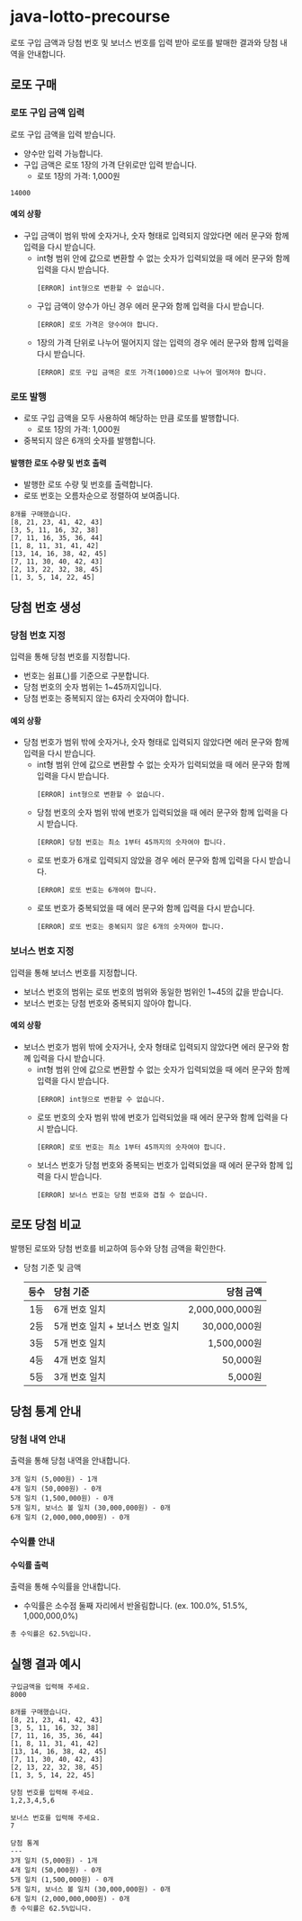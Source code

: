 # java-lotto-precourse
 
로또 구입 금액과 당첨 번호 및 보너스 번호를 입력 받아 로또를 발매한 결과와 당첨 내역을 안내합니다.

## 로또 구매

### 로또 구입 금액 입력
로또 구입 금액을 입력 받습니다.
- 양수만 입력 가능합니다.
- 구입 금액은 로또 1장의 가격 단위로만 입력 받습니다.
  - 로또 1장의 가격: 1,000원
```text
14000
```

#### 예외 상황
- 구입 금액이 범위 밖에 숫자거나, 숫자 형태로 입력되지 않았다면 에러 문구와 함께 입력을 다시 받습니다.
  - int형 범위 안에 값으로 변환할 수 없는 숫자가 입력되었을 때 에러 문구와 함께 입력을 다시 받습니다.
    ```text
    [ERROR] int형으로 변환할 수 없습니다.
    ```
  - 구입 금액이 양수가 아닌 경우 에러 문구와 함께 입력을 다시 받습니다.
    ```text
    [ERROR] 로또 가격은 양수여야 합니다.
    ```
  - 1장의 가격 단위로 나누어 떨어지지 않는 입력의 경우 에러 문구와 함께 입력을 다시 받습니다.
    ```text
    [ERROR] 로또 구입 금액은 로또 가격(1000)으로 나누어 떨어져야 합니다.
    ```

### 로또 발행
- 로또 구입 금액을 모두 사용하여 해당하는 만큼 로또를 발행합니다.
  - 로또 1장의 가격: 1,000원
- 중복되지 않은 6개의 숫자를 발행합니다.

#### 발행한 로또 수량 및 번호 출력
- 발행한 로또 수량 및 번호를 출력합니다.
- 로또 번호는 오름차순으로 정렬하여 보여줍니다.
```text
8개를 구매했습니다.
[8, 21, 23, 41, 42, 43] 
[3, 5, 11, 16, 32, 38] 
[7, 11, 16, 35, 36, 44] 
[1, 8, 11, 31, 41, 42] 
[13, 14, 16, 38, 42, 45] 
[7, 11, 30, 40, 42, 43] 
[2, 13, 22, 32, 38, 45] 
[1, 3, 5, 14, 22, 45]
```

## 당첨 번호 생성

### 당첨 번호 지정
입력을 통해 당첨 번호를 지정합니다.
- 번호는 쉼표(,)를 기준으로 구분합니다.
- 당첨 번호의 숫자 범위는 1~45까지입니다.
- 당첨 번호는 중복되지 않는 6자리 숫자여야 합니다.

#### 예외 상황
- 당첨 번호가 범위 밖에 숫자거나, 숫자 형태로 입력되지 않았다면 에러 문구와 함께 입력을 다시 받습니다.
  - int형 범위 안에 값으로 변환할 수 없는 숫자가 입력되었을 때 에러 문구와 함께 입력을 다시 받습니다.
    ```text
    [ERROR] int형으로 변환할 수 없습니다.
    ```
  - 당첨 번호의 숫자 범위 밖에 번호가 입력되었을 때 에러 문구와 함께 입력을 다시 받습니다.
    ```text
    [ERROR] 당첨 번호는 최소 1부터 45까지의 숫자여야 합니다.
    ```
  - 로또 번호가 6개로 입력되지 않았을 경우 에러 문구와 함께 입력을 다시 받습니다.
    ```text
    [ERROR] 로또 번호는 6개여야 합니다.
    ```
  - 로또 번호가 중복되었을 때 에러 문구와 함께 입력을 다시 받습니다.
    ```text
    [ERROR] 로또 번호는 중복되지 않은 6개의 숫자여야 합니다.
    ```

### 보너스 번호 지정
입력을 통해 보너스 번호를 지정합니다.
- 보너스 번호의 범위는 로또 번호의 범위와 동일한 범위인 1~45의 값을 받습니다.
- 보너스 번호는 당첨 번호와 중복되지 않아야 합니다.

#### 예외 상황
- 보너스 번호가 범위 밖에 숫자거나, 숫자 형태로 입력되지 않았다면 에러 문구와 함께 입력을 다시 받습니다.
  - int형 범위 안에 값으로 변환할 수 없는 숫자가 입력되었을 때 에러 문구와 함께 입력을 다시 받습니다.
    ```text
    [ERROR] int형으로 변환할 수 없습니다.
    ```
  - 로또 번호의 숫자 범위 밖에 번호가 입력되었을 때 에러 문구와 함께 입력을 다시 받습니다.
    ```text
    [ERROR] 로또 번호는 최소 1부터 45까지의 숫자여야 합니다.
    ```
  - 보너스 번호가 당첨 번호와 중복되는 번호가 입력되었을 때 에러 문구와 함께 입력을 다시 받습니다.
    ```text
    [ERROR] 보너스 번호는 당첨 번호와 겹칠 수 없습니다.
    ```

## 로또 당첨 비교
발행된 로또와 당첨 번호를 비교하여 등수와 당첨 금액을 확인한다.
- 당첨 기준 및 금액

  |  등수  | 당첨 기준                  |           당첨 금액 | 
  |:----:|:-------------------------|-----------------:|
  |  1등  | 6개 번호 일치               |  2,000,000,000원 |
  |  2등  | 5개 번호 일치 + 보너스 번호 일치 |     30,000,000원 |
  |  3등  | 5개 번호 일치               |      1,500,000원 |
  |  4등  | 4개 번호 일치               |         50,000원 |
  |  5등  | 3개 번호 일치               |          5,000원 |

## 당첨 통계 안내

### 당첨 내역 안내
출력을 통해 당첨 내역을 안내합니다.
```text
3개 일치 (5,000원) - 1개
4개 일치 (50,000원) - 0개
5개 일치 (1,500,000원) - 0개
5개 일치, 보너스 볼 일치 (30,000,000원) - 0개
6개 일치 (2,000,000,000원) - 0개
```

### 수익률 안내

#### 수익률 출력
출력을 통해 수익률을 안내합니다.
- 수익률은 소수점 둘째 자리에서 반올림합니다. (ex. 100.0%, 51.5%, 1,000,000,0%)
```text
총 수익률은 62.5%입니다.
```

## 실행 결과 예시
```text
구입금액을 입력해 주세요.
8000

8개를 구매했습니다.
[8, 21, 23, 41, 42, 43] 
[3, 5, 11, 16, 32, 38] 
[7, 11, 16, 35, 36, 44] 
[1, 8, 11, 31, 41, 42] 
[13, 14, 16, 38, 42, 45] 
[7, 11, 30, 40, 42, 43] 
[2, 13, 22, 32, 38, 45] 
[1, 3, 5, 14, 22, 45]

당첨 번호를 입력해 주세요.
1,2,3,4,5,6

보너스 번호를 입력해 주세요.
7

당첨 통계
---
3개 일치 (5,000원) - 1개
4개 일치 (50,000원) - 0개
5개 일치 (1,500,000원) - 0개
5개 일치, 보너스 볼 일치 (30,000,000원) - 0개
6개 일치 (2,000,000,000원) - 0개
총 수익률은 62.5%입니다.
```

